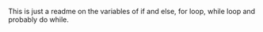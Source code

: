 This is just a readme on the variables of if and else, for loop, while loop and probably do while.

